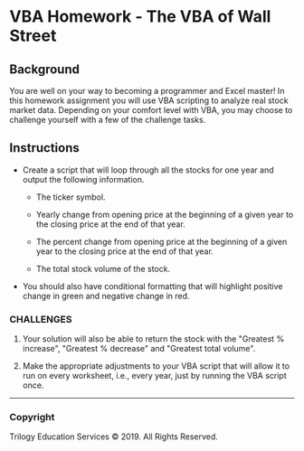 # VBA Homework - The VBA of Wall Street

## Background

You are well on your way to becoming a programmer and Excel master! In this homework assignment you will use VBA scripting to analyze real stock market data. Depending on your comfort level with VBA, you may choose to challenge yourself with a few of the challenge tasks.

## Instructions

* Create a script that will loop through all the stocks for one year and output the following information.

  * The ticker symbol.

  * Yearly change from opening price at the beginning of a given year to the closing price at the end of that year.

  * The percent change from opening price at the beginning of a given year to the closing price at the end of that year.

  * The total stock volume of the stock.

* You should also have conditional formatting that will highlight positive change in green and negative change in red.


### CHALLENGES

1. Your solution will also be able to return the stock with the "Greatest % increase", "Greatest % decrease" and "Greatest total volume". 

2. Make the appropriate adjustments to your VBA script that will allow it to run on every worksheet, i.e., every year, just by running the VBA script once.


- - -

### Copyright

Trilogy Education Services © 2019. All Rights Reserved.
